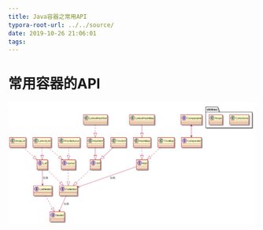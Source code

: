 ```yaml
---
title: Java容器之常用API
typora-root-url: ../../source/
date: 2019-10-26 21:06:01
tags:
---
```

# 常用容器的API

![](imgs/容器.png)

